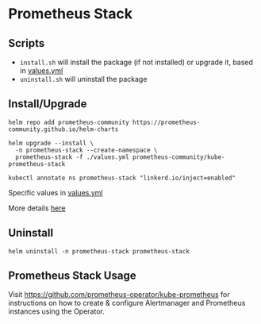 # Prometheus Stack

## Scripts
 - `install.sh` will install the package (if not installed) or upgrade it, based in [values.yml](values.yml)
 - `uninstall.sh` will uninstall the package

## Install/Upgrade
```
helm repo add prometheus-community https://prometheus-community.github.io/helm-charts

helm upgrade --install \
  -n prometheus-stack --create-namespace \
  prometheus-stack -f ./values.yml prometheus-community/kube-prometheus-stack

kubectl annotate ns prometheus-stack "linkerd.io/inject=enabled"
```
Specific values in [values.yml](values.yml)

More details [here](https://github.com/bitnami/charts/tree/master/bitnami/argo-cd)

## Uninstall
```
helm uninstall -n prometheus-stack prometheus-stack
```

## Prometheus Stack Usage

Visit https://github.com/prometheus-operator/kube-prometheus for instructions on how to create & configure Alertmanager and Prometheus instances using the Operator.